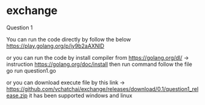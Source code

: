 # exchange
Question 1

You can run the code directly by follow the below
https://play.golang.org/p/jy9b2aAXNlD


or you can run the code by install compiler from https://golang.org/dl/  -> instruction https://golang.org/doc/install
then run command follow the file
   go run question1.go



or you can download execute file by this link -> https://github.com/vchatchai/exchange/releases/download/0.1/question1_release.zip
it has been supported windows and linux
